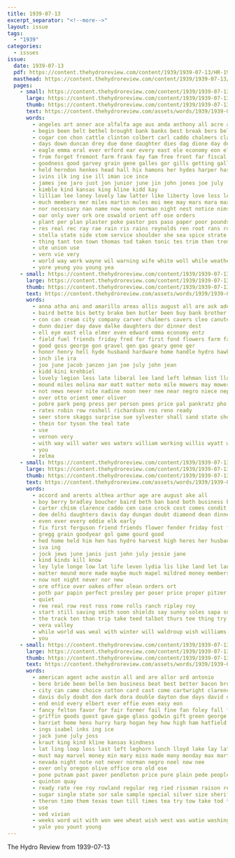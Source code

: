 ```yaml
---
title: 1939-07-13
excerpt_separator: "<!--more-->"
layout: issue
tags:
  - "1939"
categories:
  - issues
issue:
  date: 1939-07-13
  pdf: https://content.thehydroreview.com/content/1939/1939-07-13/HR-1939-07-13.pdf
  masthead: https://content.thehydroreview.com/content/1939/1939-07-13/masthead/HR-1939-07-13.jpg
  pages:
    - small: https://content.thehydroreview.com/content/1939/1939-07-13/small/HR-1939-07-13-01.jpg
      large: https://content.thehydroreview.com/content/1939/1939-07-13/large/HR-1939-07-13-01.jpg
      thumb: https://content.thehydroreview.com/content/1939/1939-07-13/thumbnails/HR-1939-07-13-01.jpg
      text: https://content.thehydroreview.com/assets/words/1939/1939-07-13/HR-1939-07-13-01.txt
      words:
        - angeles art anner ace alfalfa age aus anda anthony all acre agee agent ale areas ach ander ast ark ake andy august american ave adkins are antonio ane ade ago and anon amis
        - begin been belt bethel brought bank banks best break bers belle base bright bryson brother back better bradley baptist baron balding buy block boy bin bob bill but blank bros both butler bennett black bir began
        - cogar con chon cattle clinton colbert carl caddo chalmers clark conner christian cant cousin church charies current caw come corn class china county clone citizen chu can certain came connor claudette chia cook car call close churches carruth chet cream cartwright cowboy care clarence collar city chest curnutt condit
        - days down duncan drey due done daughter dies dag dione day ded dean deep doing dick deen dry dein does
        - eagle emma eral ever erford ear every east ele economy eon eldred even ead ethel elbert edward early
        - from forget fremont farm frank fay fam free front far fiscal full found first franek fowls farms former freeman fate fand for fisher fed felton fight friday finan fram fair friend fast forth friesen frances friends fall fillmore foot fea fone fellow finley few
        - goodness good garvey grain gene galles gor gills getting galle green glen goodpasture glad grass gee goes gate gibson goodman george
        - held herndon henkes head hall hix hamons her hydes harper has hurt hen hand howe high house hinton heart hail handle hak hills holding herald hell hus harry hime haga hydro had hedge home howard halt him hee
        - ivins ilk ing ise ill iman ice ince
        - james jee jaro just jon junior june jin john jones joe july
        - kimble kind kansas king kline kidd kay
        - lillian lee loney lovely law latter like liberty love loss legal lows lowell lone late large live lack liggett low look ling last los lark lot left losey lees lodge lora legion long land
        - much members mer miles martin mules moi mee may mars mara max manuel madison morning mirth mil matters miss mission monday myers maybe murphy more men maa mode male many majors mae made missouri minor mile matter might miller mattie man meth most march mers matey
        - nor necessary nan name now noon norman night nest notice nims nea north not never negro nam need nag new
        - oar only over ork ore oswald orient off ose orders
        - plant per plan plaster poke pastor pos paso paper poor pounds part persons prise pry peach putnam pena pope puck pan port pagans people pat penton pow power past paul porch place paral patsy payment profit peoples pin pera pro
        - res real rec ray rae rain ris rains reynolds ren root rans road roy ralph ran ricker red ree
        - stella state side stom service shoulder she sea spice strate sept said salesman soos south start such san shock show sins soon severe sigal sunday sons sister seater soe sake subject shows set strength saturday smi stands sprout special six seed sat smith sain september sedan sabin second sermon school station sale spear soldi sing sports say stewart skull sir stockton sick sur small sed
        - thing tant ton town thomas tod taken tonic tes trim then trom torn teach thurs toler test tumer tine the trip tier times thelma texas than thar tas tae tudor thie too thi tena tela tory them troupe tree tin tra
        - ute union use
        - vern vie very
        - world way work wayne wil warning wife white woll while weather weatherford wan will well want was went west wack wrich weight weeks worth week wise wheat welfare with wither weer wisdom wah
        - yore yeung you young yea
    - small: https://content.thehydroreview.com/content/1939/1939-07-13/small/HR-1939-07-13-02.jpg
      large: https://content.thehydroreview.com/content/1939/1939-07-13/large/HR-1939-07-13-02.jpg
      thumb: https://content.thehydroreview.com/content/1939/1939-07-13/thumbnails/HR-1939-07-13-02.jpg
      text: https://content.thehydroreview.com/assets/words/1939/1939-07-13/HR-1939-07-13-02.txt
      words:
        - anna atha ani and amarillo areas allis august all are ask ade american
        - baird bette bis betty brake ben butler been buy bank brother bee business best
        - con can cream city company carver chalmers cavers cleo canute coral came county collier caddo close come
        - dunn dozier day dave dalke daughters dor dinner dest
        - ell eye east ella elmer even edward emma economy entz
        - field fuel friends friday fred for first fond flowers farm fam floyd foot forget from
        - good goss george gon gravel gen gas geary gene ger
        - honor henry hell hyde husband hardware home handle hydro hawkins her hubert harvest herbert had hatfield hie how hone
        - inch ile ira
        - joo june jacob janzen jan joe july john jean
        - kidd kini krehbiel
        - lovely legion less late liberal lee land left lehman list lloyd lena
        - mound miles molina mar matt matter moto mile mowers may mowery most many martha might monday march mex mase miss
        - not news never nite nadine noon neer nee near negro niece nephew
        - over otto orient omer oliver
        - pobre park peng press per person pees price pal pankratz pho pet plows pump part plate pleasant post present pent plan peg
        - rates robin row roshell richardson ros reno ready
        - seer store skaggs surprise sue sylvester shall sand state shock sal surplus son sun station show save sick sale second sund sane she spies sen schmidt said sae sons see sunday slagell south service states
        - thein tor tyson the teal tate
        - use
        - vernon very
        - with way will water wes waters william working willis wyatt west weatherford week win want wells word was williams
        - you
        - zelma
    - small: https://content.thehydroreview.com/content/1939/1939-07-13/small/HR-1939-07-13-03.jpg
      large: https://content.thehydroreview.com/content/1939/1939-07-13/large/HR-1939-07-13-03.jpg
      thumb: https://content.thehydroreview.com/content/1939/1939-07-13/thumbnails/HR-1939-07-13-03.jpg
      text: https://content.thehydroreview.com/assets/words/1939/1939-07-13/HR-1939-07-13-03.txt
      words:
        - accord and arents althea arthur age are august ake all
        - boy berry bradley boucher baird beth ban band both business big bas boyer best but back bank body buy bread brain
        - carter chism clarence caddo cen case crock cost comes condit cox close cin care colbert city collins call car can camps champlin coffee colorado
        - dee delhi daughters davis day dungan doubt diamond dean dinner duncan dear
        - even ever every eddie elk early
        - fix first ferguson friend friends flower fender friday fost fillmore floyd finley from fino for fett frank
        - gregg grain goodyear gol game gourd good
        - hed home held him hen has hydro harvest high heres her husband hills had how
        - iva ing
        - jock jews june janis just john july jessie jane
        - kind kinds kill know
        - ley lyle longe low lat life leven lydia lis like land let lang lawyer love leonard lucille letter last
        - matter mound more made maybe much mapel mildred money members mee miss miles may mean mash magnolia might man
        - now not night never nor new
        - ore office over oakes offer olean orders ort
        - poth par papin perfect presley per poser price proper pitzer park pope pro
        - quiet
        - ree real row rest ross rome rolls ranch ripley roy
        - start still saving smith soon shields say sunny soles sapa such sat scott sie she special seed store show south smart situ susie sunday second son standard sad stores shall service stock sons seal see sally sud short save saturday state states station sick shoe
        - the track ten than trip take teed talbot thurs tee thing try then ton them till tha
        - vera valley
        - while world was weal with winter will waldroup wish williams writer wayne week weather weatherford work wil way willingham
        - you
    - small: https://content.thehydroreview.com/content/1939/1939-07-13/small/HR-1939-07-13-04.jpg
      large: https://content.thehydroreview.com/content/1939/1939-07-13/large/HR-1939-07-13-04.jpg
      thumb: https://content.thehydroreview.com/content/1939/1939-07-13/thumbnails/HR-1939-07-13-04.jpg
      text: https://content.thehydroreview.com/assets/words/1939/1939-07-13/HR-1939-07-13-04.txt
      words:
        - american agent ache austin all and are allor ard antonio
        - bere bride been belle ben business beat best better bacon bros bound big board bandy bor bro brother blake boucher bayon babo ber barber bank butter broom books bede but bulk
        - city can came choice cotton card cast come cartwright clarence cook comes county cannon check cor cause colorado coe cash college
        - davis duly doubt don dark dora double dayton due days david during dowell daughter dress dee day
        - end enid every elbert ever effie even easy eon
        - fancy felton favor for fair former fail fine fan foley fall first finley from fast friends
        - griffin goods guest gave gage glass godwin gift green george garvey gin grand good gunnison
        - harriet home hens hurry harp hogan hey how high ham hatfield hall hem him hydro honor handle hearing her head harper heaney had has hyde henke
        - ings isabel inks ing ice
        - jack june july joss
        - kraut king kind kline kansas kindness
        - lat ling loop loss last left leghorn lunch lloyd lake lay later laughter lard look lodge
        - must may marvel money min mary miss made many monday max martin mens march mineral momber men mery mcneil
        - nevada night note not never norman negro noel now nee
        - over only oregon olive office oro old ose
        - pone putnam past paver pendleton price pure plain pede people pay peed pee pour points pest pack place plan peaches paston pipes pink present pel pounds pain pail pound pope park pleasure per
        - quinton quay
        - ready rate ree roy rowland regular reg ried rissman raison rex ratte reber res rel rose raymond
        - sugar single state sor sale sample special silver size sherif school surprise say she salmon sister seen side sus straws silk shopp seller san score sam ser somes sell sheer saturday said saw springs satin smith sleep still son shirts square summer show sales step sunday spring sun save sani such see
        - theron timo them texas town till times tea try tow take tod the ton tor
        - use
        - ved vivian
        - weeks word wit with won wee wheat wish west was watie washington wash wool week well winter william went will while whittier work wolford why wil white wieners wife want
        - yale you yount young
---
```


The Hydro Review from 1939-07-13

<!--more-->

